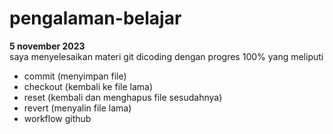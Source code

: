 # pengalaman-belajar

**5 november 2023**  
saya menyelesaikan materi git dicoding dengan progres 100% yang meliputi  
- commit (menyimpan file)
- checkout (kembali ke file lama)
- reset (kembali dan menghapus file sesudahnya)
- revert (menyalin file lama)
- workflow github
  
